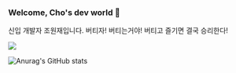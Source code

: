 ### Welcome, Cho's dev world 👋

신입 개발자 조원재입니다.
버티자! 버티는거야! 버티고 즐기면 결국 승리한다!


<!--
**WonJae0914/WonJae0914** is a ✨ _special_ ✨ repository because its `README.md` (this file) appears on your GitHub profile.

Here are some ideas to get you started:

- 🔭 I’m currently working on ...
- 🌱 I’m currently learning ...
- 👯 I’m looking to collaborate on ...
- 🤔 I’m looking for help with ...
- 💬 Ask me about ...
- 📫 How to reach me: ...
- 😄 Pronouns: ...
- ⚡ Fun fact: ...
-->

<a href="https://velog.io/@hardworking" target="_blank"><img src="https://img.shields.io/badge/BLOG-#20C997?style=social&logo=#20C997&logoColor="/></a>

![Anurag's GitHub stats](https://github-readme-stats.vercel.app/api?username=사용자ID&show_icons=true&theme=radical)
